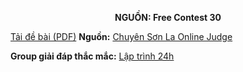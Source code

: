 **<center>NGUỒN: Free Contest 30</center>**

[Tải đề bài (PDF)](/statements/2182/LAWRENCE.pdf)
**Nguồn:** [Chuyên Sơn La Online Judge](http://csloj.ddns.net/)

**Group giải đáp thắc mắc:** [Lập trình 24h](https://www.facebook.com/groups/1386904321519984)